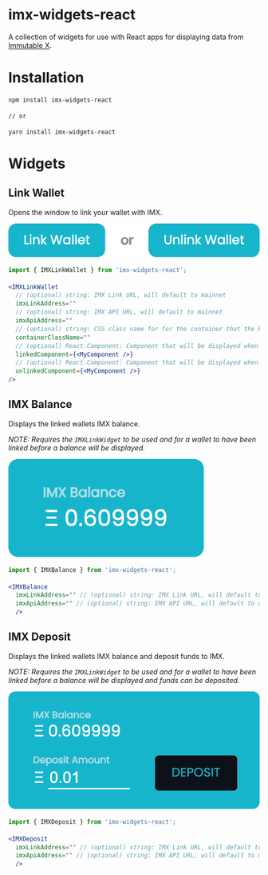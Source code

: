# imx-widgets-react

A collection of widgets for use with React apps for displaying data from [Immutable X](https://www.immutable.com/).

# Installation

```
npm install imx-widgets-react

// or

yarn install imx-widgets-react
```

# Widgets

## Link Wallet

Opens the window to link your wallet with IMX.

![Example of wallet linking widget](imgs/IMXLinkWallet.png?raw=true "Example of wallet linking widget")


```jsx
import { IMXLinkWallet } from 'imx-widgets-react';

<IMXLinkWallet
  // (optional) string: IMX Link URL, will default to mainnet
  imxLinkAddress=""
  // (optional) string: IMX API URL, will default to mainnet
  imxApiAddress=""
  // (optional) string: CSS class name for for the container that the button is in
  containerClassName=""
  // (optional) React.Component: Component that will be displayed when the wallet has been linked
  linkedComponent={<MyComponent />}
  // (optional) React.Component: Component that will be displayed when the wallet is not linked.
  unlinkedComponent={<MyComponent />}
/>
```

## IMX Balance

Displays the linked wallets IMX balance.

*NOTE: Requires the `IMXLinkWidget` to be used and for a wallet to have been linked before a balance will be displayed.*

![Example of balance widget](imgs/IMXBalance.png?raw=true "Example of balance widget")

```jsx
import { IMXBalance } from 'imx-widgets-react';

<IMXBalance
  imxLinkAddress="" // (optional) string: IMX Link URL, will default to mainnet
  imxApiAddress="" // (optional) string: IMX API URL, will default to mainnet
  />
```

## IMX Deposit

Displays the linked wallets IMX balance and deposit funds to IMX.

*NOTE: Requires the `IMXLinkWidget` to be used and for a wallet to have been linked before a balance will be displayed and funds can be deposited.*

![Example of deposit widget](imgs/IMXDeposit.png?raw=true "Example of deposit widget")

```jsx
import { IMXDeposit } from 'imx-widgets-react';

<IMXDeposit
  imxLinkAddress="" // (optional) string: IMX Link URL, will default to mainnet
  imxApiAddress="" // (optional) string: IMX API URL, will default to mainnet
  />
```

